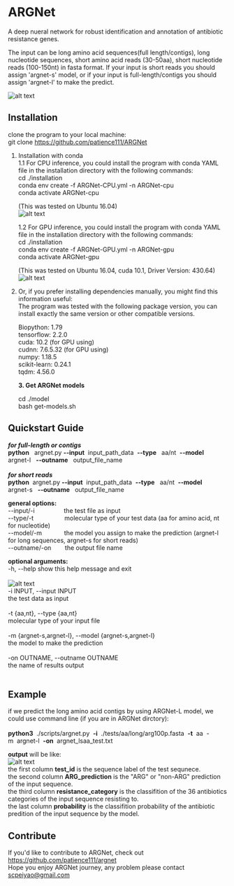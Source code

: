 ARGNet
======
A deep nueral network for robust identification and annotation of antibiotic resistance genes.

The input can be long amino acid sequences(full length/contigs), long nucleotide sequences, 
short amino acid reads (30-50aa), short nucleotide reads (100-150nt) in fasta format.
If your input is short reads you should assign 'argnet-s' model, or if your input is full-length/contigs
you should assign 'argnet-l' to make the predict. </br>

![alt text](https://github.com/patience111/ARGNet/blob/main/pics/ARGNet_workflow.png)</br>


Installation
------------
clone the program to your local machine:</br>
git clone https://github.com/patience111/ARGNet

1. Installation with conda</br>
1.1 For CPU inference, you could install the program with conda YAML file in the installation directory with the following commands:</br>
   cd ./installation </br>
   conda env create -f ARGNet-CPU.yml -n ARGNet-cpu </br>
   conda activate ARGNet-cpu </br>
   
   (This was tested on Ubuntu 16.04)</br>
   ![alt text](https://github.com/patience111/ARGNet/blob/main/pics/argnet_conda_cpu_trial.png)</br>
   
   
   1.2 For GPU inference, you could install the program with conda YAML file in the installation directory with the following commands:</br>
      cd ./installation</br>
      conda env create -f ARGNet-GPU.yml -n ARGNet-gpu</br>
      conda activate ARGNet-gpu</br>
      
      (This was tested on Ubuntu 16.04, cuda 10.1, Driver Version: 430.64)</br>
      ![alt text](https://github.com/patience111/ARGNet/blob/main/pics/argnet_conda_gpu_trial.png)</br>

2. Or, if you prefer installing dependencies manually, you might find this information useful:</br>
   The program was tested with the following package version, you can install exactly the same version or other compatible versions.</br>

   Biopython:  1.79 </br>
   tensorflow:  2.2.0 </br> 
   cuda: 10.2 (for GPU using)</br> 
   cudnn: 7.6.5.32 (for GPU using)</br>
   numpy: 1.18.5</br>
   scikit-learn: 0.24.1</br>
   tqdm: 4.56.0</br>

   **3. Get ARGNet models**<br>
   
   cd ./model </br>
   bash get-models.sh

Quickstart Guide
----------------
  ***for full-length or contigs***</br>
      **python**&nbsp;&nbsp; argnet.py **--input**&nbsp;&nbsp;input_path_data&nbsp;&nbsp;**--type**&nbsp;&nbsp; aa/nt&nbsp;&nbsp;**--model**&nbsp;&nbsp; argnet-l&nbsp;&nbsp;  **--outname**&nbsp;&nbsp; output_file_name </br></br>
  ***for short reads***</br>
      **python**&nbsp;&nbsp;argnet.py **--input**&nbsp;&nbsp;input_path_data&nbsp;&nbsp;**--type**&nbsp;&nbsp; aa/nt&nbsp;&nbsp;**--model**&nbsp;&nbsp; argnet-s&nbsp;&nbsp;  **--outname**&nbsp;&nbsp; output_file_name </br>
    
**general options:**</br>
     --input/-i&nbsp;&nbsp;&nbsp;&nbsp;&nbsp;&nbsp;&nbsp;&nbsp;&nbsp;&nbsp;&nbsp;&nbsp;&nbsp;&nbsp;&nbsp;&nbsp;&nbsp;the test file as input </br>
     --type/-t &nbsp;&nbsp;&nbsp;&nbsp;&nbsp;&nbsp;&nbsp;&nbsp;&nbsp;&nbsp;&nbsp;&nbsp;&nbsp;&nbsp;&nbsp;&nbsp;&nbsp;molecular type of your test data (aa for amino acid, nt for nucleotide)</br>
     --model/-m&nbsp;&nbsp;&nbsp;&nbsp;&nbsp;&nbsp;&nbsp;&nbsp;&nbsp;&nbsp;&nbsp;&nbsp;&nbsp;the model you assign to make the prediction (argnet-l for long sequences, argnet-s for short reads) </br>
     --outname/-on&nbsp;&nbsp;&nbsp;&nbsp;&nbsp;&nbsp;&nbsp;&nbsp;the output file name </br>

**optional arguments:**</br>
  -h, --help            show this help message and exit</br></br>
  ![alt text](https://github.com/patience111/ARGNet/blob/main/pics/ARGNet_help.jpeg)</br>
  -i INPUT, --input INPUT </br>
                        the test data as input </br></br>
  -t {aa,nt}, --type {aa,nt} </br>
                        molecular type of your input file </br></br>
  -m {argnet-s,argnet-l}, --model {argnet-s,argnet-l} </br>
                        the model to make the prediction </br></br>
  -on OUTNAME, --outname OUTNAME </br>
                        the name of results output </br></br>
  
 
Example
----------
if we predict the long amino acid contigs by using ARGNet-L model, we could use command line (if you are in ARGNet dirctory):</br></br>
**python3**&nbsp;&nbsp;./scripts/argnet.py&nbsp;&nbsp;**-i**&nbsp;&nbsp;./tests/aa/long/arg100p.fasta&nbsp;&nbsp;**-t**&nbsp;&nbsp;aa&nbsp;&nbsp;-m&nbsp;&nbsp;argnet-l&nbsp;&nbsp;**-on**&nbsp;&nbsp;argnet_lsaa_test.txt </br>

**output** will be like: </br>
![alt text](https://github.com/patience111/ARGNet/blob/main/pics/lsaa_prediction.png)</br>
the first column **test_id** is the sequence label of the test sequnece.</br>
the second column **ARG_prediction** is the "ARG" or "non-ARG" prediction of the input sequence.</br>
the third column **resistance_category** is the classifition of the 36 antibiotics categories of the input sequence resisting to.</br>
the last column **probability** is the classifition probability of the antibiotic predition of the input sequence by the model.

Contribute
----------

If you'd like to contribute to ARGNet, check out https://github.com/patience111/argnet</br>
Hope you enjoy ARGNet journey, any problem please contact scpeiyao@gmail.com
